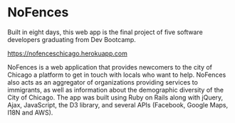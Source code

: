# NoFences
Built in eight days, this web app is the final project of five software developers graduating from Dev Bootcamp.

https://nofenceschicago.herokuapp.com

NoFences is a web application that provides newcomers to the city of Chicago a platform to get in touch with locals who want to help. NoFences also acts as an aggregator of organizations providing services to immigrants, as well as information about the demographic diversity of the City of Chicago. The app was built using Ruby on Rails along with jQuery, Ajax, JavaScript, the D3 library, and several APIs (Facebook, Google Maps, I18N and AWS).
